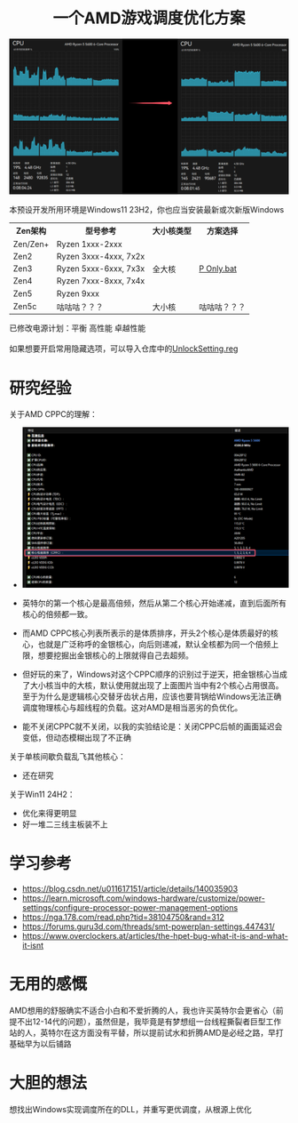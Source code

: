 <div align="center">

# 一个AMD游戏调度优化方案

</div>

![](https://github.com/Yukiriri/win-amd-optimization/blob/main/res/effect_drawing.png?raw=true)

本预设开发所用环境是Windows11 23H2，你也应当安装最新或次新版Windows<br/>

<table>
  <tr><th>Zen架构</th><th>型号参考</th><th>大小核类型</th><th>方案选择</th></tr>
  <tr><td>Zen/Zen+</td><td>Ryzen 1xxx-2xxx</td><td rowspan="5">全大核</td><td rowspan="5"><a href="https://github.com/Yukiriri/win-amd-optimization/blob/main/P Only.bat">P Only.bat</a></td></tr>
  <tr><td>Zen2</td><td>Ryzen 3xxx-4xxx, 7x2x</td></tr>
  <tr><td>Zen3</td><td>Ryzen 5xxx-6xxx, 7x3x</td></tr>
  <tr><td>Zen4</td><td>Ryzen 7xxx-8xxx, 7x4x</td></tr>
  <tr><td>Zen5</td><td>Ryzen 9xxx</td></tr>
  <tr><td>Zen5c</td><td>咕咕咕？？？</td><td>大小核</td><td>咕咕咕？？？</td></tr>
</table>

已修改电源计划：平衡 高性能 卓越性能<br/><br/>
如果想要开启常用隐藏选项，可以导入仓库中的<a href="https://github.com/Yukiriri/win-amd-optimization/blob/main/UnlockSetting.reg">UnlockSetting.reg</a><br/>

# 研究经验

关于AMD CPPC的理解：
  - ![](https://github.com/Yukiriri/win-amd-optimization/blob/main/res/CPPC.png?raw=true)

  - 英特尔的第一个核心是最高倍频，然后从第二个核心开始递减，直到后面所有核心的倍频都一致。
  - 而AMD CPPC核心列表所表示的是体质排序，开头2个核心是体质最好的核心，也就是广泛称呼的金银核心，向后则递减，默认全核都为同一个倍频上限，想要挖掘出金银核心的上限就得自己去超频。
  - 但好玩的来了，Windows对这个CPPC顺序的识别过于逆天，把金银核心当成了大小核当中的大核，默认使用就出现了上面图片当中有2个核心占用很高。至于为什么是逻辑核心交替牙齿状占用，应该也要背锅给Windows无法正确调度物理核心与超线程的负载。这对AMD是相当恶劣的负优化。

  - 能不关闭CPPC就不关闭，以我的实验结论是：关闭CPPC后帧的画面延迟会变低，但动态模糊出现了不正确

关于单核间歇负载乱飞其他核心：
  - 还在研究

关于Win11 24H2：
  - 优化来得更明显
  - 好一堆二三线主板装不上

# 学习参考

- <a href="https://blog.csdn.net/u011617151/article/details/140035903">https://blog.csdn.net/u011617151/article/details/140035903</a>
- <a href="https://learn.microsoft.com/windows-hardware/customize/power-settings/configure-processor-power-management-options">https://learn.microsoft.com/windows-hardware/customize/power-settings/configure-processor-power-management-options</a>
- <a href="https://nga.178.com/read.php?tid=38104750&rand=312">https://nga.178.com/read.php?tid=38104750&rand=312</a>
- <a href="https://forums.guru3d.com/threads/smt-powerplan-settings.447431/">https://forums.guru3d.com/threads/smt-powerplan-settings.447431/</a>
- <a href="https://www.overclockers.at/articles/the-hpet-bug-what-it-is-and-what-it-isnt/">https://www.overclockers.at/articles/the-hpet-bug-what-it-is-and-what-it-isnt</a>

# 无用的感慨

AMD想用的舒服确实不适合小白和不爱折腾的人，我也许买英特尔会更省心（前提不出12-14代的问题），虽然但是，我毕竟是有梦想组一台线程撕裂者巨型工作站的人，英特尔在这方面没有平替，所以提前试水和折腾AMD是必经之路，早打基础早为以后铺路

# 大胆的想法

想找出Windows实现调度所在的DLL，并重写更优调度，从根源上优化
